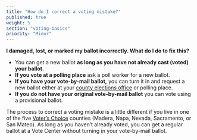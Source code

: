 ```yaml
---
title: "How do I correct a voting mistake?"
published: true
weight: 5
section: "voting-basics"
priority: "Minor"
---
```


**I damaged, lost, or marked my ballot incorrectly. What do I do to fix this?**  

- You can get a new ballot **as long as you have not already cast (voted) your ballot.**  
- **If you vote at a polling place** ask a poll worker for a new ballot.  
- **If you have your vote-by-mail ballot,** you can turn it in and request a new ballot either at your [county elections office](#section-election-office-contact) or polling place.   
- **If you do not have your original vote-by-mail ballot** you can vote using a provisional ballot.   

The process to correct a voting mistake is a little different if you live in one of the five [Voter’s Choice](#menu-item-voters-choice-elections-big-changes-in-madera-napa-nevada-sacramento-and-san-mateo-counties) counties (Madera, Napa, Nevada, Sacramento, or San Mateo). As long as you haven’t already voted, you can get a regular ballot at a Vote Center without turning in your vote-by-mail ballot. 
